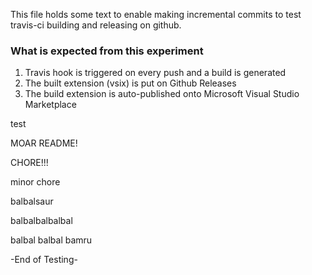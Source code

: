 This file holds some text to enable making incremental commits to test travis-ci building and releasing on github.

### What is expected from this experiment
1. Travis hook is triggered on every push and a build is generated
2. The built extension (vsix) is put on Github Releases
3. The build extension is auto-published onto Microsoft Visual Studio Marketplace

test

MOAR README!

CHORE!!!

minor chore

balbalsaur

balbalbalbalbal

balbal balbal bamru

-End of Testing-